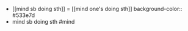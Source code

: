 - [[mind sb doing sth]] = [[mind one's doing sth]]
  background-color:: #533e7d
- mind sb doing sth #mind
